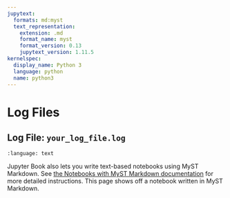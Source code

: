 ```yaml
---
jupytext:
  formats: md:myst
  text_representation:
    extension: .md
    format_name: myst
    format_version: 0.13
    jupytext_version: 1.11.5
kernelspec:
  display_name: Python 3
  language: python
  name: python3
---
```


# Log Files

## Log File: `your_log_file.log`

```{literalinclude} data\neptune\commander.pho\PhoDibaBatchProcessing\logs\gor01=one=2006-6-07_11-26-53.log
:language: text
```

Jupyter Book also lets you write text-based notebooks using MyST Markdown.
See [the Notebooks with MyST Markdown documentation](https://jupyterbook.org/file-types/myst-notebooks.html) for more detailed instructions.
This page shows off a notebook written in MyST Markdown.

